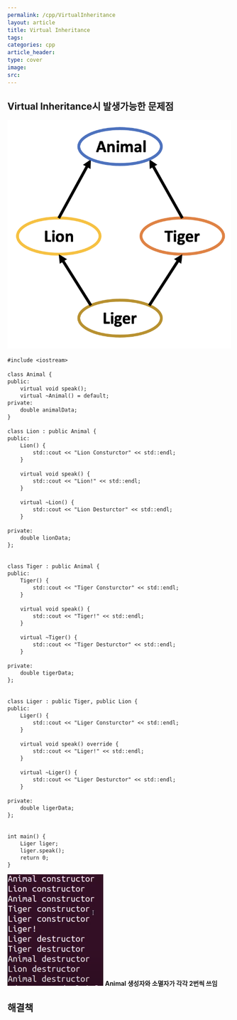 ```yaml
---
permalink: /cpp/VirtualInheritance
layout: article
title: Virtual Inheritance
tags: 
categories: cpp
article_header:
type: cover
image:
src:
---
```


## Virtual Inheritance시 발생가능한 문제점
![virtual_inheritance](/assets/images/cpp/virtualInheritance/virtualInheritance.png)

```
#include <iostream>

class Animal {
public:
    virtual void speak();
    virtual ~Animal() = default;
private:
    double animalData;
}

class Lion : public Animal {
public:
    Lion() {
        std::cout << "Lion Consturctor" << std::endl;
    }

    virtual void speak() {
        std::cout << "Lion!" << std::endl;
    }

    virtual ~Lion() {
        std::cout << "Lion Desturctor" << std::endl;
    }

private: 
    double lionData;
};


class Tiger : public Animal {
public:
    Tiger() {
        std::cout << "Tiger Consturctor" << std::endl;
    }

    virtual void speak() {
        std::cout << "Tiger!" << std::endl;
    }

    virtual ~Tiger() {
        std::cout << "Tiger Desturctor" << std::endl;
    }

private:
    double tigerData;
};


class Liger : public Tiger, public Lion {
public:
    Liger() {
        std::cout << "Liger Consturctor" << std::endl;
    }

    virtual void speak() override {
        std::cout << "Liger!" << std::endl;
    }

    virtual ~Liger() {
        std::cout << "Liger Desturctor" << std::endl;
    }

private:
    double ligerData;
};


int main() {
    Liger liger;
    liger.speak();
    return 0;
}
```

![virtual_inheritance_result](/assets/images/cpp/virtualInheritance/VIresult.png)
**Animal 생성자와 소멸자가 각각 2번씩 쓰임**

## 해결책 ##

